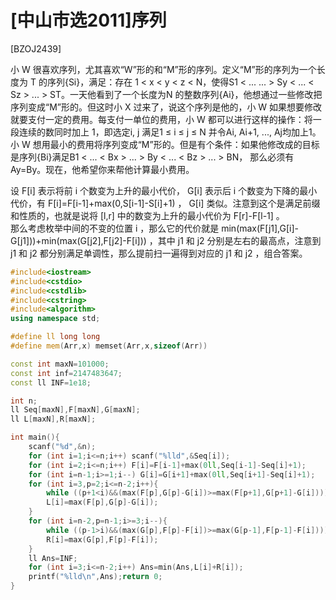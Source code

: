 # [中山市选2011]序列
[BZOJ2439]

小 W 很喜欢序列，尤其喜欢“W”形的和“M”形的序列。定义“M”形的序列为一个长度为 T 的序列{Si}，满足：存在 1 < x < y < z < N，使得S1 < ... <Sx > ... > Sy < ... < Sz > ... > ST。一天他看到了一个长度为N 的整数序列{Ai}，他想通过一些修改把序列变成“M”形的。但这时小 X 过来了，说这个序列是他的，小 W 如果想要修改就要支付一定的费用。每支付一单位的费用，小 W 都可以进行这样的操作：将一段连续的数同时加上 1，即选定i, j 满足1 ≤ i ≤ j ≤ N 并令Ai, Ai+1, ..., Aj均加上1。小 W 想用最小的费用将序列变成“M”形的。但是有个条件：如果他修改成的目标是序列{Bi}满足B1 < ... < Bx > ... > By < ... < Bz > ... > BN， 那么必须有Ay=By。现在，他希望你来帮他计算最小费用。

设 F[i] 表示将前 i 个数变为上升的最小代价， G[i] 表示后 i 个数变为下降的最小代价，有 F[i]=F[i-1]+max(0,S[i-1]-S[i]+1) ， G[i] 类似。注意到这个是满足前缀和性质的，也就是说将 [l,r] 中的数变为上升的最小代价为 F[r]-F[l-1] 。  
那么考虑枚举中间的不变的位置 i ，那么它的代价就是 min(max(F[j1],G[i]-G[j1]))+min(max(G[j2],F[j2]-F[i])) ，其中 j1 和 j2 分别是左右的最高点，注意到 j1 和 j2 都分别满足单调性，那么提前扫一遍得到对应的 j1 和 j2 ，组合答案。

```cpp
#include<iostream>
#include<cstdio>
#include<cstdlib>
#include<cstring>
#include<algorithm>
using namespace std;

#define ll long long
#define mem(Arr,x) memset(Arr,x,sizeof(Arr))

const int maxN=101000;
const int inf=2147483647;
const ll INF=1e18;

int n;
ll Seq[maxN],F[maxN],G[maxN];
ll L[maxN],R[maxN];

int main(){
	scanf("%d",&n);
	for (int i=1;i<=n;i++) scanf("%lld",&Seq[i]);
	for (int i=2;i<=n;i++) F[i]=F[i-1]+max(0ll,Seq[i-1]-Seq[i]+1);
	for (int i=n-1;i>=1;i--) G[i]=G[i+1]+max(0ll,Seq[i+1]-Seq[i]+1);
	for (int i=3,p=2;i<=n-2;i++){
		while ((p+1<i)&&(max(F[p],G[p]-G[i])>=max(F[p+1],G[p+1]-G[i]))) p++;
		L[i]=max(F[p],G[p]-G[i]);
	}
	for (int i=n-2,p=n-1;i>=3;i--){
		while ((p-1>i)&&(max(G[p],F[p]-F[i])>=max(G[p-1],F[p-1]-F[i]))) p--;
		R[i]=max(G[p],F[p]-F[i]);
	}
	ll Ans=INF;
	for (int i=3;i<=n-2;i++) Ans=min(Ans,L[i]+R[i]);
	printf("%lld\n",Ans);return 0;
}
```